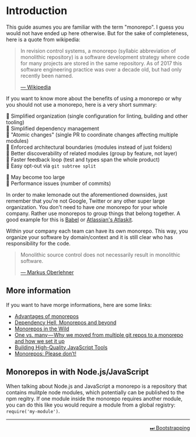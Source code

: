# Introduction

This guide asumes you are familiar with the term "monorepo". I guess you would not have ended up here otherwise. But for the sake of completeness, here is a quote from wikipedia:

> In revision control systems, a monorepo (syllabic abbreviation of monolithic repository) is a software development strategy where code for many projects are stored in the same repository. As of 2017 this software engineering practice was over a decade old, but had only recently been named.
> 
> [— Wikipedia](https://en.wikipedia.org/wiki/Monorepo)

If you want to know more about the benefits of using a monorepo or why you should not use a monorepo, here is a very short summary:

🍪 Simplified organization (single configuration for linting, building and other tooling)<br/>
🍪 Simplified dependency management<br/>
🍪 "Atomic changes" (single PR to coordinate changes affecting multiple modules)<br/>
🍪 Enforced architectural boundaries (modules instead of just folders)<br/>
🍪 Better discoverability of related modules (group by feature, not layer)<br/>
🍪 Faster feedback loop (test and types span the whole product)<br/>
🍪 Easy opt-out via `git subtree split`<br/>

🍋 May become too large<br/>
🍋 Performance issues (number of commits)<br/>

In order to make lemonade out the aforementioned downsides, just remember that you're not Google, Twitter or any other super large organization. You don't need to have *one* monorepo for your whole company. Rather use monorepos to group things that belong together. A good example for this is [Babel](https://babeljs.io/) or [Atlassian's Atlaskit](https://atlaskit.atlassian.com/). 

Within your company each team can have its own monorepo. This way, you organize your software by domain/context and it is still clear who has responsibility for the code.

> Monolithic source control does not necessarily result in monolithic software.
> 
> [— Markus Oberlehner](https://medium.com/@maoberlehner/monorepos-in-the-wild-33c6eb246cb9)

## More information 

If you want to have morge informations, here are some links:

- [Advantages of monorepos](https://danluu.com/monorepo/)
- [Dependency Hell, Monorepos and beyond](https://www.youtube.com/watch?v=VNqmHJtItCs)
- [Monorepos in the Wild](https://medium.com/@maoberlehner/monorepos-in-the-wild-33c6eb246cb9)
- [One vs. many — Why we moved from multiple git repos to a monorepo and how we set it up](https://hackernoon.com/one-vs-many-why-we-moved-from-multiple-git-repos-to-a-monorepo-and-how-we-set-it-up-f4abb0cfe469)
- [Building High-Quality JavaScript Tools](https://www.youtube.com/watch?v=PvabBs_utr8&feature=youtu.be&t=16m24s)
- [Monorepos: Please don’t!](https://medium.com/@mattklein123/monorepos-please-dont-e9a279be011b)

## Monorepos in with Node.js/JavaScript

When talking about Node.js and JavaScript a monorepo is a repository that contains mulitple node modules, which potentially can be published to the npm regitry. If one module inside the monorepo requires another module, you can do this like you would require a module from a global registry: `require('my-module')`.

---

<a style="display:block; text-align: right" href="./02-bootstrapping.md">⏭ Bootstrapping</a>